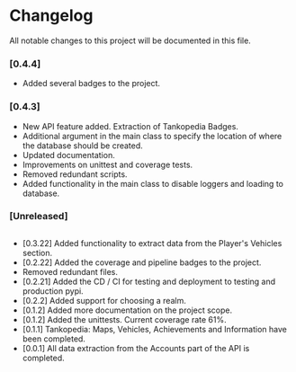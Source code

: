 # Changelog
All notable changes to this project will be documented in this file.

### [0.4.4]
* Added several badges to the project.

### [0.4.3]
* New API feature added. Extraction of Tankopedia Badges.
* Additional argument in the main class to specify the location of where the database should be created.
* Updated documentation.
* Improvements on unittest and coverage tests.
* Removed redundant scripts.
* Added functionality in the main class to disable loggers and loading to database.

### [Unreleased]
##
- [0.3.22] Added functionality to extract data from the Player's Vehicles section.
- [0.2.22] Added the coverage and pipeline badges to the project.
- Removed redundant files. 
- [0.2.21] Added the CD / CI for testing and deployment to testing and production pypi. 
- [0.2.2]  Added support for choosing a realm. 
- [0.1.2]  Added more documentation on the project scope. 
- [0.1.2]  Added the unittests. Current coverage rate 61%.
- [0.1.1]  Tankopedia: Maps, Vehicles, Achievements and Information have been completed.
- [0.0.1]  All data extraction from the Accounts part of the API is completed.
